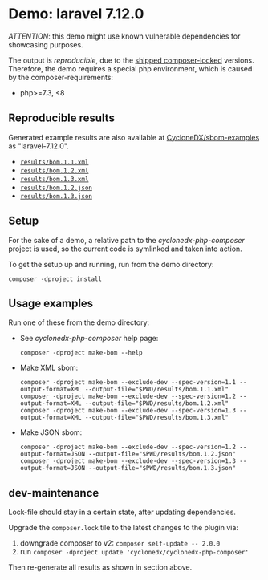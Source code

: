 # Demo: laravel 7.12.0

*ATTENTION*: this demo might use known vulnerable dependencies for showcasing purposes.

The output is *reproducible*, due to the [shipped composer-locked](project/composer.lock) versions.  
Therefore, the demo requires a special php environment, which is caused by the composer-requirements:

* php>=7.3, <8

## Reproducible results

Generated example results are also available at
[CycloneDX/sbom-examples](https://github.com/CycloneDX/sbom-examples/)
as "laravel-7.12.0".

* [`results/bom.1.1.xml`](results/bom.1.1.xml)
* [`results/bom.1.2.xml`](results/bom.1.2.xml)
* [`results/bom.1.3.xml`](results/bom.1.3.xml)
* [`results/bom.1.2.json`](results/bom.1.2.json)
* [`results/bom.1.3.json`](results/bom.1.3.json)

## Setup

For the sake of a demo, a relative path to the *cyclonedx-php-composer* project is used,
so the current code is symlinked and taken into action.

To get the setup up and running, run from the demo directory:

```shell
composer -dproject install
```

## Usage examples

Run one of these from the demo directory:

* See *cyclonedx-php-composer* help page:

  ```shell
  composer -dproject make-bom --help 
  ```

* Make XML sbom:

  ```shell
  composer -dproject make-bom --exclude-dev --spec-version=1.1 --output-format=XML --output-file="$PWD/results/bom.1.1.xml"
  composer -dproject make-bom --exclude-dev --spec-version=1.2 --output-format=XML --output-file="$PWD/results/bom.1.2.xml"
  composer -dproject make-bom --exclude-dev --spec-version=1.3 --output-format=XML --output-file="$PWD/results/bom.1.3.xml"
  ```

* Make JSON sbom:

  ```shell
  composer -dproject make-bom --exclude-dev --spec-version=1.2 --output-format=JSON --output-file="$PWD/results/bom.1.2.json"
  composer -dproject make-bom --exclude-dev --spec-version=1.3 --output-format=JSON --output-file="$PWD/results/bom.1.3.json"
  ```

## dev-maintenance

Lock-file should stay in a certain state, after updating dependencies.

Upgrade the `composer.lock` tile to the latest changes to the plugin via:

1. downgrade composer to v2: `composer self-update -- 2.0.0`
1. run `composer -dproject update 'cyclonedx/cyclonedx-php-composer'`

Then re-generate all results as shown in section above.
